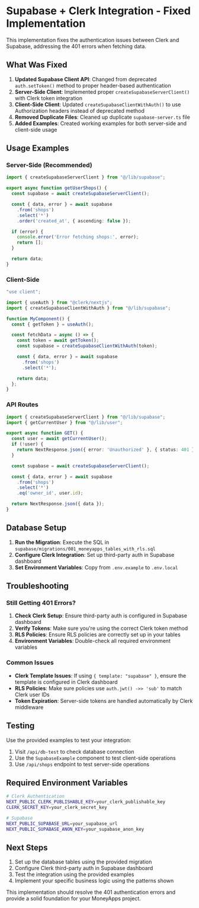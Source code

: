 # Supabase + Clerk Integration - Fixed Implementation

This implementation fixes the authentication issues between Clerk and Supabase, addressing the 401 errors when fetching data.

## What Was Fixed

1. **Updated Supabase Client API**: Changed from deprecated `auth.setToken()` method to proper header-based authentication
2. **Server-Side Client**: Implemented proper `createSupabaseServerClient()` with Clerk token integration
3. **Client-Side Client**: Updated `createSupabaseClientWithAuth()` to use Authorization headers instead of deprecated method
4. **Removed Duplicate Files**: Cleaned up duplicate `supabase-server.ts` file
5. **Added Examples**: Created working examples for both server-side and client-side usage

## Usage Examples

### Server-Side (Recommended)

```typescript
import { createSupabaseServerClient } from "@/lib/supabase";

export async function getUserShops() {
  const supabase = await createSupabaseServerClient();

  const { data, error } = await supabase
    .from('shops')
    .select('*')
    .order('created_at', { ascending: false });

  if (error) {
    console.error('Error fetching shops:', error);
    return [];
  }

  return data;
}
```

### Client-Side

```typescript
"use client";

import { useAuth } from "@clerk/nextjs";
import { createSupabaseClientWithAuth } from "@/lib/supabase";

function MyComponent() {
  const { getToken } = useAuth();

  const fetchData = async () => {
    const token = await getToken();
    const supabase = createSupabaseClientWithAuth(token);

    const { data, error } = await supabase
      .from('shops')
      .select('*');

    return data;
  };
}
```

### API Routes

```typescript
import { createSupabaseServerClient } from "@/lib/supabase";
import { getCurrentUser } from "@/lib/user";

export async function GET() {
  const user = await getCurrentUser();
  if (!user) {
    return NextResponse.json({ error: 'Unauthorized' }, { status: 401 });
  }

  const supabase = await createSupabaseServerClient();

  const { data, error } = await supabase
    .from('shops')
    .select('*')
    .eq('owner_id', user.id);

  return NextResponse.json({ data });
}
```

## Database Setup

1. **Run the Migration**: Execute the SQL in `supabase/migrations/001_moneyapps_tables_with_rls.sql`
2. **Configure Clerk Integration**: Set up third-party auth in Supabase dashboard
3. **Set Environment Variables**: Copy from `.env.example` to `.env.local`

## Troubleshooting

### Still Getting 401 Errors?

1. **Check Clerk Setup**: Ensure third-party auth is configured in Supabase dashboard
2. **Verify Tokens**: Make sure you're using the correct Clerk token method
3. **RLS Policies**: Ensure RLS policies are correctly set up in your tables
4. **Environment Variables**: Double-check all required environment variables

### Common Issues

- **Clerk Template Issues**: If using `{ template: "supabase" }`, ensure the template is configured in Clerk dashboard
- **RLS Policies**: Make sure policies use `auth.jwt() ->> 'sub'` to match Clerk user IDs
- **Token Expiration**: Server-side tokens are handled automatically by Clerk middleware

## Testing

Use the provided examples to test your integration:

1. Visit `/api/db-test` to check database connection
2. Use the `SupabaseExample` component to test client-side operations
3. Use `/api/shops` endpoint to test server-side operations

## Required Environment Variables

```bash
# Clerk Authentication
NEXT_PUBLIC_CLERK_PUBLISHABLE_KEY=your_clerk_publishable_key
CLERK_SECRET_KEY=your_clerk_secret_key

# Supabase
NEXT_PUBLIC_SUPABASE_URL=your_supabase_url
NEXT_PUBLIC_SUPABASE_ANON_KEY=your_supabase_anon_key
```

## Next Steps

1. Set up the database tables using the provided migration
2. Configure Clerk third-party auth in Supabase dashboard
3. Test the integration using the provided examples
4. Implement your specific business logic using the patterns shown

This implementation should resolve the 401 authentication errors and provide a solid foundation for your MoneyApps project.